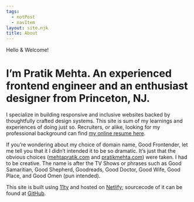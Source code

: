 ```yaml
---
tags:
  - notPost
  - navItem
layout: site.njk
title: About
---
```


<p class="salutation">Hello & Welcome!</p>
<h1 class="intro">
  <span class="who-am-i">I’m Pratik Mehta.</span>
  <span class="who-am-i-ext">An experienced frontend engineer and an enthusiast designer from Princeton, NJ.</span>
</h1>

I specialize in building responsive and inclusive websites backed by thoughtfully crafted design systems. This site is sum of my learnings and experiences of doing just so. Recruiters, or alike, looking for my professional background can find [my online resume here](/resume).

If you’re wondering about my choice of domain name, Good Frontender, let me tell you that it I didn’t intended it to be so dramatic. It’s just that the obvious choices ([mehtapratik.com](//mehtapratik.com) and [pratikmehta.com](//pratikmehta.com)) were taken. I had to be creative. The name is after the TV Shows or phrases such as Good Samaritian, Good Shepherd, Goodreads, Good Doctor, Good Wife, Good Place, and Good Omen (pun intended).

This site is built using [11ty](//11ty.dev) and hosted on [Netlify](//netlify.com); sourcecode of it can be found at [GitHub](//github.com/mehtapratik/good-frontender).
